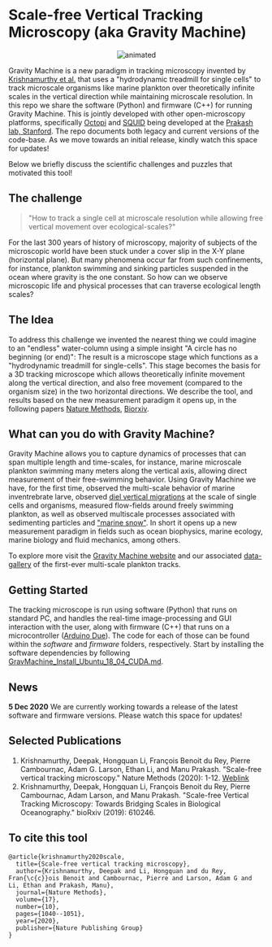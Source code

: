 # Scale-free Vertical Tracking Microscopy (aka Gravity Machine)

<p align="center">
  <img src="tracking_planktonic_larvae.gif" alt="animated" />
</p>

Gravity Machine is a new paradigm in tracking microscopy invented by [Krishnamurthy et al.](https://www.nature.com/articles/s41592-020-0924-7) that uses a "hydrodynamic treadmill for single cells"  to track microscale organisms like marine plankton over theoretically infinite scales in the vertical direction while maintaining microscale resolution. In this repo we share the software (Python) and firmware (C++) for running Gravity Machine. This is jointly developed with other open-microscopy platforms, specifically [Octopi](https://github.com/hongquanli/octopi-research) and [SQUID](https://github.com/prakashlab/squid-tracking) being developed at the [Prakash lab, Stanford](https://github.com/prakashlab). The repo documents both legacy and current versions of the code-base. As we move towards an initial release, kindly watch this space for updates! 

Below we briefly discuss the scientific challenges and puzzles that motivated this tool!

## The challenge

> "How to track a single cell at microscale resolution while allowing free vertical movement over ecological-scales?" 

For the last 300 years of history of microscopy, majority of subjects of the microscopic world have been stuck under a cover slip in the X-Y plane (horizontal plane). But many phenomena occur far from such confinements, for instance, plankton swimming and sinking particles suspended in the ocean where gravity is the one constant. So how can we observe microscopic life and physical processes that can traverse ecological length scales?

## The Idea
	
To address this challenge we invented the nearest thing we could imagine to an "endless" water-column using a simple insight "A circle has no beginning (or end)": The result is a microscope stage which functions as a "hydrodynamic treadmill for single-cells". This stage becomes the basis for a 3D tracking microscope which allows theoretically infinite movement along the vertical direction, and also free movement (compared to the organism size) in the two horizontal directions. We describe the tool, and results based on the new measurement paradigm it opens up, in the following papers [Nature Methods](https://www.nature.com/articles/s41592-020-0924-7), [Biorxiv](https://www.biorxiv.org/content/10.1101/610246v1).

## What can you do with Gravity Machine?

Gravity Machine allows you to capture dynamics of processes that can span multiple length and time-scales, for instance, marine microscale plankton swimming many meters along the vertical axis, allowing direct measurement of their free-swimming behavior. Using Gravity Machine we have, for the first time, observed the multi-scale behavior of marine inventrebrate larve, observed [diel vertical migrations](https://en.wikipedia.org/wiki/Diel_vertical_migration) at the scale of single cells and organisms, measured flow-fields around freely swimming plankton, as well as observed multiscale processes associated with sedimenting particles and ["marine snow"](https://en.wikipedia.org/wiki/Marine_snow). In short it opens up a new measurement paradigm in fields such as ocean biophysics, marine ecology, marine biology and fluid mechanics, among others. 

To explore more visit the [Gravity Machine website](https://gravitymachine.org/) and our associated [data-gallery](https://gravitymachine.org/gallery) of the first-ever multi-scale plankton tracks.

## Getting Started

The tracking microscope is run using software (Python) that runs on standard PC, and handles the real-time image-processing and GUI interaction with the user, along with firmware (C++) that runs on a microcontroller ([Arduino Due](https://store.arduino.cc/usa/due)). The code for each of those can be found within the *software* and *firmware* folders, respectively. Start by installing the software dependencies by following [GravMachine_Install_Ubuntu_18_04_CUDA.md](https://github.com/deepakkrishnamurthy/gravitymachine-research/blob/d5c8d69aa91bfaa6998d162301d82193f917a471/GravMachine_Install_Ubuntu_18_04_CUDA.md).

## News
**5 Dec 2020** We are currently working towards a release of the latest software and firmware versions. Please watch this space for updates!

## Selected Publications
1. Krishnamurthy, Deepak, Hongquan Li, François Benoit du Rey, Pierre Cambournac, Adam G. Larson, Ethan Li, and Manu Prakash. "Scale-free vertical tracking microscopy." Nature Methods (2020): 1-12. [Weblink](https://www.nature.com/articles/s41592-020-0924-7)
2. Krishnamurthy, Deepak, Hongquan Li, François Benoit du Rey, Pierre Cambournac, Adam Larson, and Manu Prakash. "Scale-free Vertical Tracking Microscopy: Towards Bridging Scales in Biological Oceanography." bioRxiv (2019): 610246.

## To cite this tool
	@article{krishnamurthy2020scale,
	  title={Scale-free vertical tracking microscopy},
	  author={Krishnamurthy, Deepak and Li, Hongquan and du Rey, Fran{\c{c}}ois Benoit and Cambournac, Pierre and Larson, Adam G and Li, Ethan and Prakash, Manu},
	  journal={Nature Methods},
	  volume={17},
	  number={10},
	  pages={1040--1051},
	  year={2020},
	  publisher={Nature Publishing Group}
	}







